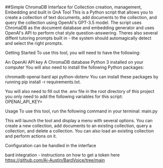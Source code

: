 ##Simple ChromaDB Interface for Collection creation, management, Embedding and built in QnA Tool
This is a Python script that allows you to create a collection of text documents, add documents to the collection, and query the collection using OpenAI's GPT-3.5 model. The script uses ChromaDB as the document database and embedding generator and uses OpenAI's API to perform chat style question-answering. Theres also several diffent tutoring prompts built in - the system should automagically detect and select the right prompts. 

Getting Started
To use this tool, you will need to have the following:

An OpenAI API key
A ChromaDB database
Python 3 installed on your computer
You will also need to install the following Python packages:

chromadb
openai
bard api
python-dotenv
You can install these packages by running pip install -r requirements.txt.

You will also need to fill out the .env file in the root directory of this project you only need to add the following variables for this script:
OPENAI_API_KEY=<your OpenAI API key>

Usage
To use this tool, run the following command in your terminal:
main.py

This will launch the tool and display a menu with several options. You can create a new collection, add documents to an existing collection, query a collection, and delete a collection. You can also load an existing collection and perform actions on it. 

Configuration can be handled in the interface

  bard integration - instructions on how to get a token here https://github.com/Ai-Austin/BardVoice/tree/main
  

